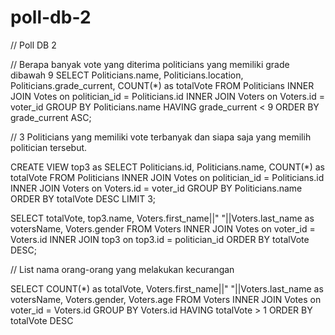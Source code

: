 # poll-db-2

// Poll DB 2

// Berapa banyak vote yang diterima politicians yang memiliki grade dibawah 9 
SELECT Politicians.name, Politicians.location, Politicians.grade_current, COUNT(*) as totalVote FROM Politicians 
INNER JOIN Votes on politician_id = Politicians.id
INNER JOIN Voters on Voters.id = voter_id
GROUP BY Politicians.name HAVING grade_current < 9
ORDER BY grade_current ASC;

// 3 Politicians yang memiliki vote terbanyak dan siapa saja yang memilih politician tersebut.

CREATE VIEW top3 as 
SELECT Politicians.id, Politicians.name, COUNT(*) as totalVote FROM Politicians
INNER JOIN Votes on politician_id = Politicians.id
INNER JOIN Voters on Voters.id = voter_id
GROUP BY Politicians.name ORDER BY totalVote DESC LIMIT 3;

SELECT totalVote, top3.name, Voters.first_name||" "||Voters.last_name as votersName, Voters.gender FROM Voters
INNER JOIN Votes on voter_id = Voters.id
INNER JOIN top3 on top3.id = politician_id
ORDER BY totalVote DESC;

// List nama orang-orang yang melakukan kecurangan 

SELECT COUNT(*) as totalVote, Voters.first_name||" "||Voters.last_name as votersName, Voters.gender, Voters.age FROM Voters
INNER JOIN Votes on voter_id = Voters.id 
GROUP BY Voters.id HAVING totalVote > 1
ORDER BY totalVote DESC




